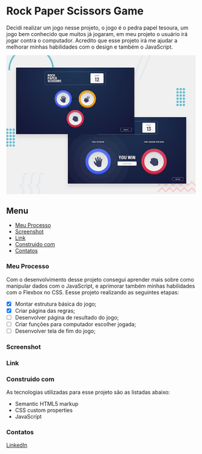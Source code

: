 # Rock Paper Scissors Game

Decidi realizar um jogo nesse projeto, o jogo é o pedra papel tesoura, um jogo bem conhecido que muitos já jogaram, em meu projeto o usuário irá jogar contra o computador. Acredito que esse projeto irá me ajudar a melhorar minhas habilidades com o design e também o JavaScript.

![Imagem preview do projeto](./design/desktop-preview.jpg)

## Menu

- [Meu Processo](#meu-peocesso)
- [Screenshot](#screenshot)
- [Link](#link)
- [Construido com](#construido-com)
- [Contatos](#contatos)

### Meu Processo

Com o desenvolvimento desse projeto consegui aprender mais sobre como manipular dados com o JavaScript, e aprimorar também minhas habilidades com o Flexbox no CSS. Eesse projeto realizando as seguintes etapas:

- [X] Montar estrutura básica do jogo;
- [X] Criar página das regras;
- [ ] Desenvolver página de resultado do jogo;
- [ ] Criar funções para computador escolher jogada;
- [ ] Desenvolver tela de fim do jogo;

### Screenshot

<!--Abaixo estou deixando um screenshot do design final do projeto conforme desenvolvi: **-->

<!--![Imagem do meu resultado do projeto](./design/my-solution.jpg)-->

### Link

<!--Estou deixando abaixo o link com o deploy do projeto para visualização direto no navegador:-->

<!--    - Para acessar o App clique [aqui](https://calculator-app-main-lake.vercel.app/)-->

### Construido com

As tecnologias utilizadas para esse projeto são as listadas abaixo:

- Semantic HTML5 markup
- CSS custom properties
- JavaScript

### Contatos

[LinkedIn](https://www.linkedin.com/in/lucas-boarini)